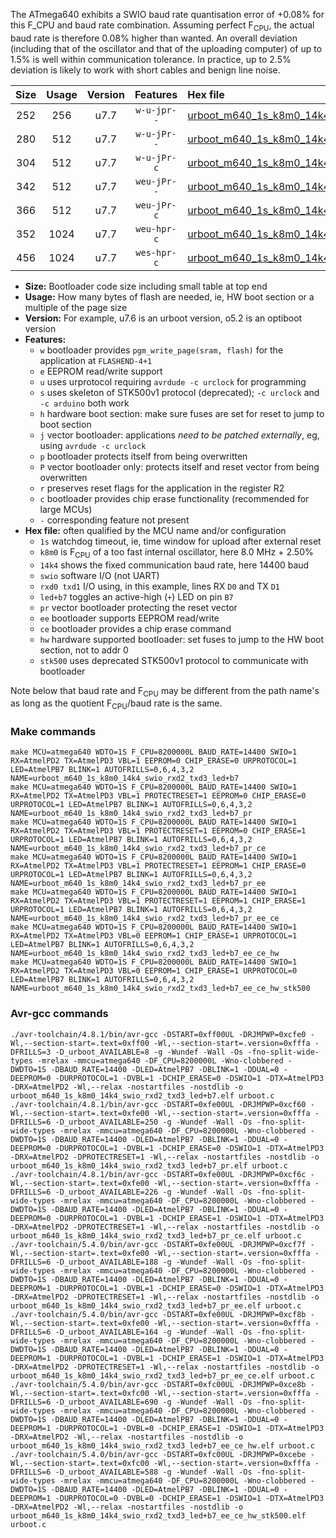 The ATmega640 exhibits a SWIO baud rate quantisation error of +0.08% for this F_CPU and baud rate combination. Assuming perfect F<sub>CPU</sub>, the actual baud rate is therefore 0.08% higher than wanted. An overall deviation (including that of the oscillator and that of the uploading computer) of up to 1.5% is well within communication tolerance. In practice, up to 2.5% deviation is likely to work with short cables and benign line noise.

|Size|Usage|Version|Features|Hex file|
|:-:|:-:|:-:|:-:|:--|
|252|256|u7.7|`w-u-jpr--`|[urboot_m640_1s_k8m0_14k4_swio_rxd2_txd3_led+b7.hex](https://raw.githubusercontent.com/stefanrueger/urboot.hex/main/mcus/atmega640/watchdog_1_s/internal_oscillator_k%2B2.50%25/%2B8m000000_hz/%2B%2B14k4_baud/uart1_rxd2_txd3/led%2Bb7/urboot_m640_1s_k8m0_14k4_swio_rxd2_txd3_led%2Bb7.hex)|
|280|512|u7.7|`w-u-jPr--`|[urboot_m640_1s_k8m0_14k4_swio_rxd2_txd3_led+b7_pr.hex](https://raw.githubusercontent.com/stefanrueger/urboot.hex/main/mcus/atmega640/watchdog_1_s/internal_oscillator_k%2B2.50%25/%2B8m000000_hz/%2B%2B14k4_baud/uart1_rxd2_txd3/led%2Bb7/urboot_m640_1s_k8m0_14k4_swio_rxd2_txd3_led%2Bb7_pr.hex)|
|304|512|u7.7|`w-u-jPr-c`|[urboot_m640_1s_k8m0_14k4_swio_rxd2_txd3_led+b7_pr_ce.hex](https://raw.githubusercontent.com/stefanrueger/urboot.hex/main/mcus/atmega640/watchdog_1_s/internal_oscillator_k%2B2.50%25/%2B8m000000_hz/%2B%2B14k4_baud/uart1_rxd2_txd3/led%2Bb7/urboot_m640_1s_k8m0_14k4_swio_rxd2_txd3_led%2Bb7_pr_ce.hex)|
|342|512|u7.7|`weu-jPr--`|[urboot_m640_1s_k8m0_14k4_swio_rxd2_txd3_led+b7_pr_ee.hex](https://raw.githubusercontent.com/stefanrueger/urboot.hex/main/mcus/atmega640/watchdog_1_s/internal_oscillator_k%2B2.50%25/%2B8m000000_hz/%2B%2B14k4_baud/uart1_rxd2_txd3/led%2Bb7/urboot_m640_1s_k8m0_14k4_swio_rxd2_txd3_led%2Bb7_pr_ee.hex)|
|366|512|u7.7|`weu-jPr-c`|[urboot_m640_1s_k8m0_14k4_swio_rxd2_txd3_led+b7_pr_ee_ce.hex](https://raw.githubusercontent.com/stefanrueger/urboot.hex/main/mcus/atmega640/watchdog_1_s/internal_oscillator_k%2B2.50%25/%2B8m000000_hz/%2B%2B14k4_baud/uart1_rxd2_txd3/led%2Bb7/urboot_m640_1s_k8m0_14k4_swio_rxd2_txd3_led%2Bb7_pr_ee_ce.hex)|
|352|1024|u7.7|`weu-hpr-c`|[urboot_m640_1s_k8m0_14k4_swio_rxd2_txd3_led+b7_ee_ce_hw.hex](https://raw.githubusercontent.com/stefanrueger/urboot.hex/main/mcus/atmega640/watchdog_1_s/internal_oscillator_k%2B2.50%25/%2B8m000000_hz/%2B%2B14k4_baud/uart1_rxd2_txd3/led%2Bb7/urboot_m640_1s_k8m0_14k4_swio_rxd2_txd3_led%2Bb7_ee_ce_hw.hex)|
|456|1024|u7.7|`wes-hpr-c`|[urboot_m640_1s_k8m0_14k4_swio_rxd2_txd3_led+b7_ee_ce_hw_stk500.hex](https://raw.githubusercontent.com/stefanrueger/urboot.hex/main/mcus/atmega640/watchdog_1_s/internal_oscillator_k%2B2.50%25/%2B8m000000_hz/%2B%2B14k4_baud/uart1_rxd2_txd3/led%2Bb7/urboot_m640_1s_k8m0_14k4_swio_rxd2_txd3_led%2Bb7_ee_ce_hw_stk500.hex)|

- **Size:** Bootloader code size including small table at top end
- **Usage:** How many bytes of flash are needed, ie, HW boot section or a multiple of the page size
- **Version:** For example, u7.6 is an urboot version, o5.2 is an optiboot version
- **Features:**
  + `w` bootloader provides `pgm_write_page(sram, flash)` for the application at `FLASHEND-4+1`
  + `e` EEPROM read/write support
  + `u` uses urprotocol requiring `avrdude -c urclock` for programming
  + `s` uses skeleton of STK500v1 protocol (deprecated); `-c urclock` and `-c arduino` both work
  + `h` hardware boot section: make sure fuses are set for reset to jump to boot section
  + `j` vector bootloader: applications *need to be patched externally*, eg, using `avrdude -c urclock`
  + `p` bootloader protects itself from being overwritten
  + `P` vector bootloader only: protects itself and reset vector from being overwritten
  + `r` preserves reset flags for the application in the register R2
  + `c` bootloader provides chip erase functionality (recommended for large MCUs)
  + `-` corresponding feature not present
- **Hex file:** often qualified by the MCU name and/or configuration
  + `1s` watchdog timeout, ie, time window for upload after external reset
  + `k8m0` is F<sub>CPU</sub> of a too fast internal oscillator, here 8.0 MHz + 2.50%
  + `14k4` shows the fixed communication baud rate, here 14400 baud
  + `swio` software I/O (not UART)
  + `rxd0 txd1` I/O using, in this example, lines RX `D0` and TX `D1`
  + `led+b7` toggles an active-high (`+`) LED on pin `B7`
  + `pr` vector bootloader protecting the reset vector
  + `ee` bootloader supports EEPROM read/write
  + `ce` bootloader provides a chip erase command
  + `hw` hardware supported bootloader: set fuses to jump to the HW boot section, not to addr 0
  + `stk500` uses deprecated STK500v1 protocol to communicate with bootloader


Note below that baud rate and F<sub>CPU</sub> may be different from the path name's as long as the quotient F<sub>CPU</sub>/baud rate is the same.

### Make commands
```
make MCU=atmega640 WDTO=1S F_CPU=8200000L BAUD_RATE=14400 SWIO=1 RX=AtmelPD2 TX=AtmelPD3 VBL=1 EEPROM=0 CHIP_ERASE=0 URPROTOCOL=1 LED=AtmelPB7 BLINK=1 AUTOFRILLS=0,6,4,3,2 NAME=urboot_m640_1s_k8m0_14k4_swio_rxd2_txd3_led+b7
make MCU=atmega640 WDTO=1S F_CPU=8200000L BAUD_RATE=14400 SWIO=1 RX=AtmelPD2 TX=AtmelPD3 VBL=1 PROTECTRESET=1 EEPROM=0 CHIP_ERASE=0 URPROTOCOL=1 LED=AtmelPB7 BLINK=1 AUTOFRILLS=0,6,4,3,2 NAME=urboot_m640_1s_k8m0_14k4_swio_rxd2_txd3_led+b7_pr
make MCU=atmega640 WDTO=1S F_CPU=8200000L BAUD_RATE=14400 SWIO=1 RX=AtmelPD2 TX=AtmelPD3 VBL=1 PROTECTRESET=1 EEPROM=0 CHIP_ERASE=1 URPROTOCOL=1 LED=AtmelPB7 BLINK=1 AUTOFRILLS=0,6,4,3,2 NAME=urboot_m640_1s_k8m0_14k4_swio_rxd2_txd3_led+b7_pr_ce
make MCU=atmega640 WDTO=1S F_CPU=8200000L BAUD_RATE=14400 SWIO=1 RX=AtmelPD2 TX=AtmelPD3 VBL=1 PROTECTRESET=1 EEPROM=1 CHIP_ERASE=0 URPROTOCOL=1 LED=AtmelPB7 BLINK=1 AUTOFRILLS=0,6,4,3,2 NAME=urboot_m640_1s_k8m0_14k4_swio_rxd2_txd3_led+b7_pr_ee
make MCU=atmega640 WDTO=1S F_CPU=8200000L BAUD_RATE=14400 SWIO=1 RX=AtmelPD2 TX=AtmelPD3 VBL=1 PROTECTRESET=1 EEPROM=1 CHIP_ERASE=1 URPROTOCOL=1 LED=AtmelPB7 BLINK=1 AUTOFRILLS=0,6,4,3,2 NAME=urboot_m640_1s_k8m0_14k4_swio_rxd2_txd3_led+b7_pr_ee_ce
make MCU=atmega640 WDTO=1S F_CPU=8200000L BAUD_RATE=14400 SWIO=1 RX=AtmelPD2 TX=AtmelPD3 VBL=0 EEPROM=1 CHIP_ERASE=1 URPROTOCOL=1 LED=AtmelPB7 BLINK=1 AUTOFRILLS=0,6,4,3,2 NAME=urboot_m640_1s_k8m0_14k4_swio_rxd2_txd3_led+b7_ee_ce_hw
make MCU=atmega640 WDTO=1S F_CPU=8200000L BAUD_RATE=14400 SWIO=1 RX=AtmelPD2 TX=AtmelPD3 VBL=0 EEPROM=1 CHIP_ERASE=1 URPROTOCOL=0 LED=AtmelPB7 BLINK=1 AUTOFRILLS=0,6,4,3,2 NAME=urboot_m640_1s_k8m0_14k4_swio_rxd2_txd3_led+b7_ee_ce_hw_stk500
```

### Avr-gcc commands
```
./avr-toolchain/4.8.1/bin/avr-gcc -DSTART=0xff00UL -DRJMPWP=0xcfe0 -Wl,--section-start=.text=0xff00 -Wl,--section-start=.version=0xfffa -DFRILLS=3 -D_urboot_AVAILABLE=8 -g -Wundef -Wall -Os -fno-split-wide-types -mrelax -mmcu=atmega640 -DF_CPU=8200000L -Wno-clobbered -DWDTO=1S -DBAUD_RATE=14400 -DLED=AtmelPB7 -DBLINK=1 -DDUAL=0 -DEEPROM=0 -DURPROTOCOL=1 -DVBL=1 -DCHIP_ERASE=0 -DSWIO=1 -DTX=AtmelPD3 -DRX=AtmelPD2 -Wl,--relax -nostartfiles -nostdlib -o urboot_m640_1s_k8m0_14k4_swio_rxd2_txd3_led+b7.elf urboot.c
./avr-toolchain/4.8.1/bin/avr-gcc -DSTART=0xfe00UL -DRJMPWP=0xcf60 -Wl,--section-start=.text=0xfe00 -Wl,--section-start=.version=0xfffa -DFRILLS=6 -D_urboot_AVAILABLE=250 -g -Wundef -Wall -Os -fno-split-wide-types -mrelax -mmcu=atmega640 -DF_CPU=8200000L -Wno-clobbered -DWDTO=1S -DBAUD_RATE=14400 -DLED=AtmelPB7 -DBLINK=1 -DDUAL=0 -DEEPROM=0 -DURPROTOCOL=1 -DVBL=1 -DCHIP_ERASE=0 -DSWIO=1 -DTX=AtmelPD3 -DRX=AtmelPD2 -DPROTECTRESET=1 -Wl,--relax -nostartfiles -nostdlib -o urboot_m640_1s_k8m0_14k4_swio_rxd2_txd3_led+b7_pr.elf urboot.c
./avr-toolchain/4.8.1/bin/avr-gcc -DSTART=0xfe00UL -DRJMPWP=0xcf6c -Wl,--section-start=.text=0xfe00 -Wl,--section-start=.version=0xfffa -DFRILLS=6 -D_urboot_AVAILABLE=226 -g -Wundef -Wall -Os -fno-split-wide-types -mrelax -mmcu=atmega640 -DF_CPU=8200000L -Wno-clobbered -DWDTO=1S -DBAUD_RATE=14400 -DLED=AtmelPB7 -DBLINK=1 -DDUAL=0 -DEEPROM=0 -DURPROTOCOL=1 -DVBL=1 -DCHIP_ERASE=1 -DSWIO=1 -DTX=AtmelPD3 -DRX=AtmelPD2 -DPROTECTRESET=1 -Wl,--relax -nostartfiles -nostdlib -o urboot_m640_1s_k8m0_14k4_swio_rxd2_txd3_led+b7_pr_ce.elf urboot.c
./avr-toolchain/5.4.0/bin/avr-gcc -DSTART=0xfe00UL -DRJMPWP=0xcf7f -Wl,--section-start=.text=0xfe00 -Wl,--section-start=.version=0xfffa -DFRILLS=6 -D_urboot_AVAILABLE=188 -g -Wundef -Wall -Os -fno-split-wide-types -mrelax -mmcu=atmega640 -DF_CPU=8200000L -Wno-clobbered -DWDTO=1S -DBAUD_RATE=14400 -DLED=AtmelPB7 -DBLINK=1 -DDUAL=0 -DEEPROM=1 -DURPROTOCOL=1 -DVBL=1 -DCHIP_ERASE=0 -DSWIO=1 -DTX=AtmelPD3 -DRX=AtmelPD2 -DPROTECTRESET=1 -Wl,--relax -nostartfiles -nostdlib -o urboot_m640_1s_k8m0_14k4_swio_rxd2_txd3_led+b7_pr_ee.elf urboot.c
./avr-toolchain/5.4.0/bin/avr-gcc -DSTART=0xfe00UL -DRJMPWP=0xcf8b -Wl,--section-start=.text=0xfe00 -Wl,--section-start=.version=0xfffa -DFRILLS=6 -D_urboot_AVAILABLE=164 -g -Wundef -Wall -Os -fno-split-wide-types -mrelax -mmcu=atmega640 -DF_CPU=8200000L -Wno-clobbered -DWDTO=1S -DBAUD_RATE=14400 -DLED=AtmelPB7 -DBLINK=1 -DDUAL=0 -DEEPROM=1 -DURPROTOCOL=1 -DVBL=1 -DCHIP_ERASE=1 -DSWIO=1 -DTX=AtmelPD3 -DRX=AtmelPD2 -DPROTECTRESET=1 -Wl,--relax -nostartfiles -nostdlib -o urboot_m640_1s_k8m0_14k4_swio_rxd2_txd3_led+b7_pr_ee_ce.elf urboot.c
./avr-toolchain/5.4.0/bin/avr-gcc -DSTART=0xfc00UL -DRJMPWP=0xce8b -Wl,--section-start=.text=0xfc00 -Wl,--section-start=.version=0xfffa -DFRILLS=6 -D_urboot_AVAILABLE=690 -g -Wundef -Wall -Os -fno-split-wide-types -mrelax -mmcu=atmega640 -DF_CPU=8200000L -Wno-clobbered -DWDTO=1S -DBAUD_RATE=14400 -DLED=AtmelPB7 -DBLINK=1 -DDUAL=0 -DEEPROM=1 -DURPROTOCOL=1 -DVBL=0 -DCHIP_ERASE=1 -DSWIO=1 -DTX=AtmelPD3 -DRX=AtmelPD2 -Wl,--relax -nostartfiles -nostdlib -o urboot_m640_1s_k8m0_14k4_swio_rxd2_txd3_led+b7_ee_ce_hw.elf urboot.c
./avr-toolchain/5.4.0/bin/avr-gcc -DSTART=0xfc00UL -DRJMPWP=0xcebe -Wl,--section-start=.text=0xfc00 -Wl,--section-start=.version=0xfffa -DFRILLS=6 -D_urboot_AVAILABLE=588 -g -Wundef -Wall -Os -fno-split-wide-types -mrelax -mmcu=atmega640 -DF_CPU=8200000L -Wno-clobbered -DWDTO=1S -DBAUD_RATE=14400 -DLED=AtmelPB7 -DBLINK=1 -DDUAL=0 -DEEPROM=1 -DURPROTOCOL=0 -DVBL=0 -DCHIP_ERASE=1 -DSWIO=1 -DTX=AtmelPD3 -DRX=AtmelPD2 -Wl,--relax -nostartfiles -nostdlib -o urboot_m640_1s_k8m0_14k4_swio_rxd2_txd3_led+b7_ee_ce_hw_stk500.elf urboot.c
```

